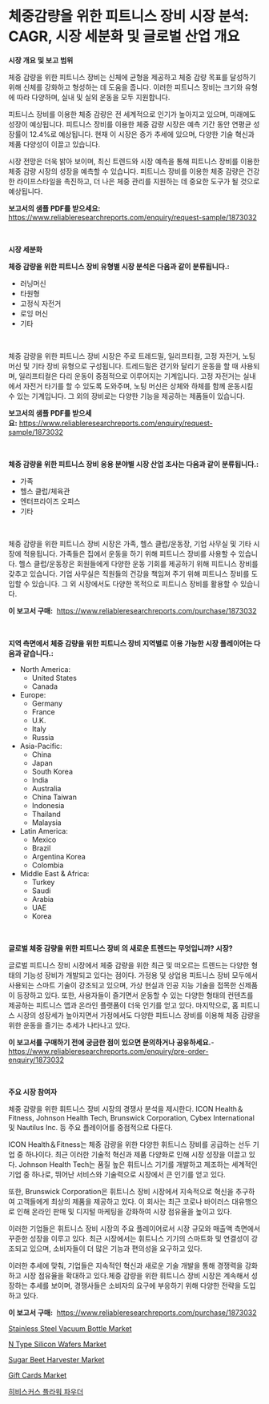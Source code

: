 <p><h1>체중감량을 위한 피트니스 장비 시장 분석: CAGR, 시장 세분화 및 글로벌 산업 개요</h1></p><p><strong>시장 개요 및 보고 범위</strong></p>
<p><p>체중 감량을 위한 피트니스 장비는 신체에 균형을 제공하고 체중 감량 목표를 달성하기 위해 신체를 강화하고 형성하는 데 도움을 줍니다. 이러한 피트니스 장비는 크기와 유형에 따라 다양하며, 실내 및 실외 운동을 모두 지원합니다.</p><p>피트니스 장비를 이용한 체중 감량은 전 세계적으로 인기가 높아지고 있으며, 미래에도 성장이 예상됩니다. 피트니스 장비를 이용한 체중 감량 시장은 예측 기간 동안 연평균 성장률이 12.4%로 예상됩니다. 현재 이 시장은 증가 추세에 있으며, 다양한 기술 혁신과 제품 다양성이 이끌고 있습니다.</p><p>시장 전망은 더욱 밝아 보이며, 최신 트렌드와 시장 예측을 통해 피트니스 장비를 이용한 체중 감량 시장의 성장을 예측할 수 있습니다. 피트니스 장비를 이용한 체중 감량은 건강한 라이프스타일을 촉진하고, 더 나은 체중 관리를 지원하는 데 중요한 도구가 될 것으로 예상됩니다.</p></p>
<p><strong>보고서의 샘플 PDF를 받으세요:</strong> <a href="https://www.reliableresearchreports.com/enquiry/request-sample/1873032">https://www.reliableresearchreports.com/enquiry/request-sample/1873032</a></p>
<p>&nbsp;</p>
<p><strong>시장 세분화</strong></p>
<p><strong>체중 감량을 위한 피트니스 장비 유형별 시장 분석은 다음과 같이 분류됩니다.:</strong></p>
<p><ul><li>러닝머신</li><li>타원형</li><li>고정식 자전거</li><li>로잉 머신</li><li>기타</li></ul></p>
<p>&nbsp;</p>
<p><p>체중 감량을 위한 피트니스 장비 시장은 주로 트레드밀, 일리프티컬, 고정 자전거, 노팅 머신 및 기타 장비 유형으로 구성됩니다. 트레드밀은 걷기와 달리기 운동을 할 때 사용되며, 일리프티컬은 다리 운동이 중점적으로 이루어지는 기계입니다. 고정 자전거는 실내에서 자전거 타기를 할 수 있도록 도와주며, 노팅 머신은 상체와 하체를 함께 운동시킬 수 있는 기계입니다. 그 외의 장비로는 다양한 기능을 제공하는 제품들이 있습니다.</p></p>
<p><strong>보고서의 샘플 PDF를 받으세요:</strong>&nbsp;<a href="https://www.reliableresearchreports.com/enquiry/request-sample/1873032">https://www.reliableresearchreports.com/enquiry/request-sample/1873032</a></p>
<p>&nbsp;</p>
<p><strong> 체중 감량을 위한 피트니스 장비 응용 분야별 시장 산업 조사는 다음과 같이 분류됩니다.:</strong></p>
<p><ul><li>가족</li><li>헬스 클럽/체육관</li><li>엔터프라이즈 오피스</li><li>기타</li></ul></p>
<p>&nbsp;</p>
<p><p>체중 감량을 위한 피트니스 장비 시장은 가족, 헬스 클럽/운동장, 기업 사무실 및 기타 시장에 적용됩니다. 가족들은 집에서 운동을 하기 위해 피트니스 장비를 사용할 수 있습니다. 헬스 클럽/운동장은 회원들에게 다양한 운동 기회를 제공하기 위해 피트니스 장비를 갖추고 있습니다. 기업 사무실은 직원들의 건강을 책임져 주기 위해 피트니스 장비를 도입할 수 있습니다. 그 외 시장에서도 다양한 목적으로 피트니스 장비를 활용할 수 있습니다.</p></p>
<p><strong>이 보고서 구매:</strong>&nbsp; <a href="https://www.reliableresearchreports.com/purchase/1873032">https://www.reliableresearchreports.com/purchase/1873032</a></p>
<p>&nbsp;</p>
<p><strong>지역 측면에서 체중 감량을 위한 피트니스 장비 지역별로 이용 가능한 시장 플레이어는 다음과 같습니다.:</strong></p>
<p><ul>
    <li>
        North America:
        <ul>
            <li>United States</li>
            <li>Canada</li>
        </ul>
    </li>
    <li>
        Europe:
        <ul>
            <li>Germany</li>
            <li>France</li>
            <li>U.K.</li>
            <li>Italy</li>
            <li>Russia</li>
        </ul>
    </li>
    <li>
        Asia-Pacific:
        <ul>
            <li>China</li>
            <li>Japan</li>
            <li>South Korea</li>
            <li>India</li>
            <li>Australia</li>
            <li>China Taiwan</li>
            <li>Indonesia</li>
            <li>Thailand</li>
            <li>Malaysia</li>
        </ul>
    </li>
    <li>
        Latin America:
        <ul>
            <li>Mexico</li>
            <li>Brazil</li>
            <li>Argentina Korea</li>
            <li>Colombia</li>
        </ul>
    </li>
    <li>
        Middle East & Africa:
        <ul>
            <li>Turkey</li>
            <li>Saudi</li>
            <li>Arabia</li>
            <li>UAE</li>
            <li>Korea</li>
        </ul>
    </li>
    </ul></p>
<p>&nbsp;</p>
<p><strong>글로벌 체중 감량을 위한 피트니스 장비 의 새로운 트렌드는 무엇입니까? 시장?</strong></p>
<p><p>글로벌 피트니스 장비 시장에서 체중 감량을 위한 최근 및 떠오르는 트렌드는 다양한 형태의 기능성 장비가 개발되고 있다는 점이다. 가정용 및 상업용 피트니스 장비 모두에서 사용되는 스마트 기술이 강조되고 있으며, 가상 현실과 인공 지능 기술을 접목한 신제품이 등장하고 있다. 또한, 사용자들이 즐기면서 운동할 수 있는 다양한 형태의 컨텐츠를 제공하는 피트니스 앱과 온라인 플랫폼이 더욱 인기를 얻고 있다. 마지막으로, 홈 피트니스 시장의 성장세가 높아지면서 가정에서도 다양한 피트니스 장비를 이용해 체중 감량을 위한 운동을 즐기는 추세가 나타나고 있다.</p></p>
<p><strong>이 보고서를 구매하기 전에 궁금한 점이 있으면 문의하거나 공유하세요.</strong>- <a href="https://www.reliableresearchreports.com/enquiry/pre-order-enquiry/1873032">https://www.reliableresearchreports.com/enquiry/pre-order-enquiry/1873032</a></p>
<p>&nbsp;</p>
<p><strong>주요 시장 참여자</strong></p>
<p><p>체중 감량을 위한 휘트니스 장비 시장의 경쟁사 분석을 제시한다. ICON Health＆Fitness, Johnson Health Tech, Brunswick Corporation, Cybex International 및 Nautilus Inc. 등 주요 플레이어를 중점적으로 다룬다.</p><p>ICON Health＆Fitness는 체중 감량을 위한 다양한 휘트니스 장비를 공급하는 선두 기업 중 하나이다. 최근 이러한 기술적 혁신과 제품 다양화로 인해 시장 성장을 이끌고 있다. Johnson Health Tech는 품질 높은 휘트니스 기기를 개발하고 제조하는 세계적인 기업 중 하나로, 뛰어난 서비스와 기술력으로 시장에서 큰 인기를 얻고 있다.</p><p>또한, Brunswick Corporation은 휘트니스 장비 시장에서 지속적으로 혁신을 추구하여 고객들에게 최상의 제품을 제공하고 있다. 이 회사는 최근 코로나 바이러스 대유행으로 인해 온라인 판매 및 디지털 마케팅을 강화하여 시장 점유율을 높이고 있다.</p><p>이러한 기업들은 휘트니스 장비 시장의 주요 플레이어로서 시장 규모와 매출액 측면에서 꾸준한 성장을 이루고 있다. 최근 시장에서는 휘트니스 기기의 스마트화 및 연결성이 강조되고 있으며, 소비자들이 더 많은 기능과 편의성을 요구하고 있다.</p><p>이러한 추세에 맞춰, 기업들은 지속적인 혁신과 새로운 기술 개발을 통해 경쟁력을 강화하고 시장 점유율을 확대하고 있다.체중 감량을 위한 휘트니스 장비 시장은 계속해서 성장하는 추세를 보이며, 경쟁사들은 소비자의 요구에 부응하기 위해 다양한 전략을 도입하고 있다.</p></p>
<p><strong>이 보고서 구매:</strong>&nbsp;&nbsp;<a href="https://www.reliableresearchreports.com/purchase/1873032">https://www.reliableresearchreports.com/purchase/1873032</a></p>
<p><p><a href="https://github.com/Krish2023na/Market-Research-Report-List-3/blob/main/stainless-steel-vacuum-bottle-market.md">Stainless Steel Vacuum Bottle Market</a></p><p><a href="https://issuu.com/reportprime-2/docs/n-type-silicon-wafers-market-size-2030.pptx">N Type Silicon Wafers Market</a></p><p><a href="https://natural-crush-b99.notion.site/Sugar-Beet-Harvester-Market-Growth-Market-Trends-COVID-19-Impact-and-Forecasts-for-period-from-20-65ae45ba505f45a7b770c984be293c3a">Sugar Beet Harvester Market</a></p><p><a href="https://github.com/RickHolmes3/Market-Research-Report-List-3/blob/main/gift-cards-market.md">Gift Cards Market</a></p><p><a href="https://github.com/vs10l4sfg5c/Market-Research-Report-List-1/blob/main/13299312497.md">히비스커스 플라워 파우더</a></p></p>

